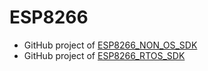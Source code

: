 # ESP8266

* GitHub project of [ESP8266_NON_OS_SDK](https://github.com/espressif/ESP8266_NONOS_SDK)
* GitHub project of [ESP8266_RTOS_SDK](https://github.com/espressif/ESP8266_RTOS_SDK)
